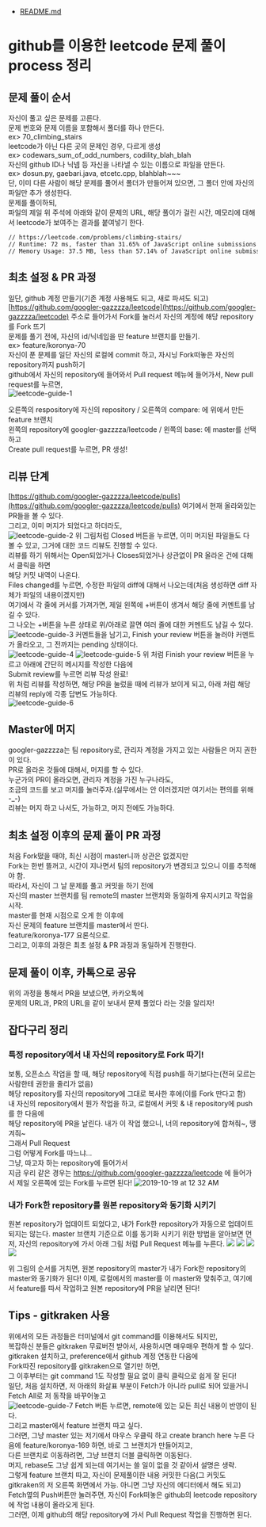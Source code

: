 
* [README.md](../README.md)

# github를 이용한 leetcode 문제 풀이 process 정리

## 문제 풀이 순서

자신이 풀고 싶은 문제를 고른다.  
문제 번호와 문제 이름을 포함해서 폴더를 하나 만든다.  
ex> 70_climbing_stairs  
leetcode가 아닌 다른 곳의 문제인 경우, 다르게 생성  
ex> codewars_sum_of_odd_numbers,  codility_blah_blah  
자신의 github ID나 닉넴 등 자신을 나타낼 수 있는 이름으로 파일을 만든다.  
ex> dosun.py,     gaebari.java,    etcetc.cpp,   blahblah~~~  
단, 이미 다른 사람이 해당 문제를 풀어서 폴더가 만들어져 있으면, 그 폴더 안에 자신의 파일만 추가 생성한다.  
문제를 풀이하되,  
파일의 제일 위 주석에 아래와 같이 문제의 URL, 해당 풀이가 걸린 시간, 메모리에 대해서 leetcode가 보여주는 결과를 붙여넣기 한다.  


```
// https://leetcode.com/problems/climbing-stairs/
// Runtime: 72 ms, faster than 31.65% of JavaScript online submissions for Majority Element
// Memory Usage: 37.5 MB, less than 57.14% of JavaScript online submissions for Majority Element
```

## 최초 설정 & PR 과정

일단, github 계정 만들기(기존 계정 사용해도 되고, 새로 파셔도 되고)  
[https://github.com/googler-gazzzza/leetcode](https://github.com/googler-gazzzza/leetcode) 주소로 들어가서 Fork를 눌러서 자신의 계정에 해당 repository를 Fork 뜨기  
문제를 풀기 전에, 자신의 id/닉네임을 딴 feature 브랜치를 만들기.  
ex> feature/koronya-70  
자신이 푼 문제를 일단 자신의 로컬에 commit 하고, 자시닝 Fork떠놓은 자신의 repository까지 push하기  
github에서 자신의 repository에 들어와서 Pull request 메뉴에 들어가서, New pull request를 누르면,   
![leetcode-guide-1](https://user-images.githubusercontent.com/26019796/66944553-ec9e1d80-f03c-11e9-9383-7413f1c7b5b1.png)  

오른쪽의 respository에 자신의 repository / 오른쪽의 compare: 에 위에서 만든 feature 브랜치  
왼쪽의 repository에 googler-gazzzza/leetcode / 왼쪽의 base: 에 master를 선택하고  
Create pull request를 누르면, PR 생성!  

## 리뷰 단계

[https://github.com/googler-gazzzza/leetcode/pulls](https://github.com/googler-gazzzza/leetcode/pulls)
여기에서 현재 올라와있는 PR들을 볼 수 있다.  
그리고, 이미 머지가 되었다고 하더라도,   
![leetcode-guide-2](https://user-images.githubusercontent.com/26019796/66944560-ef007780-f03c-11e9-97a4-202e07670e0f.png)
위 그림처럼 Closed 버튼을 누르면, 이미 머지된 파일들도 다 볼 수 있고, 그거에 대한 코드 리뷰도 진행할 수 있다.  
리뷰를 하기 위해서는 Open되었거나 Closes되었거나 상관없이 PR 올라온 건에 대해서 클릭을 하면  
해당 커밋 내역이 나온다.  
Files changed를 누르면, 수정한 파일의 diff에 대해서 나오는데(처음 생성하면 diff 자체가 파일의 내용이겠지만)  
여기에서 각 줄에 커서를 가져가면, 제일 왼쪽에 +버튼이 생겨서 해당 줄에 커멘트를 남길 수 있다.  
그 나오는 +버튼을 누른 상태로 위/아래로 끌면 여러 줄에 대한 커멘트도 남길 수 있다.  
![leetcode-guide-3](https://user-images.githubusercontent.com/26019796/66944562-f031a480-f03c-11e9-8731-e58b5e10dc59.png)
커멘트들을 남기고, Finish your review 버튼을 눌러야 커멘트가 올라오고, 그 전까지는 pending 상태이다.  
![leetcode-guide-4](https://user-images.githubusercontent.com/26019796/66944564-f0ca3b00-f03c-11e9-8bbd-afa77a63a5c5.png)
![leetcode-guide-5](https://user-images.githubusercontent.com/26019796/66944571-f3c52b80-f03c-11e9-9777-aa4fa5a4dc4e.png)
위 처럼 Finish your review 버튼을 누르고 아래에 간단히 메시지를 작성한 다음에  
Submit review를 누르면 리뷰 작성 완료!  
위 처럼 리뷰를 작성하면, 해당 PR을 눌렀을 때에 리뷰가 보이게 되고, 아래 처럼 해당 리뷰의 reply에 각종 답변도 가능하다.  
![leetcode-guide-6](https://user-images.githubusercontent.com/26019796/66944569-f32c9500-f03c-11e9-9b80-ed63d7796d7b.png)

## Master에 머지

googler-gazzzza는 팀 repository로, 관리자 계정을 가지고 있는 사람들은 머지 권한이 있다.  
PR로 올라온 것들에 대해서, 머지를 할 수 있다.  
누군가의 PR이 올라오면, 관리자 계정을 가진 누구나라도,  
조금의 코드를 보고 머지를 눌러주자.(실무에서는 안 이러겠지만 여기서는 편의를 위해 -_-)  
리뷰는 머지 하고 나서도, 가능하고, 머지 전에도 가능하다.  


## 최초 설정 이후의 문제 풀이 PR 과정  

처음 Fork떴을 때야, 최신 시점이 master니까 상관은 없겠지만  
Fork는 한번 뜰꺼고, 시간이 지나면서 팀의 repository가 변경되고 있으니 이를 추적해야 함.  
따라서, 자신이 그 날 문제를 풀고 커밋을 하기 전에  
자신의 master 브랜치를 팀 remote의 master 브랜치와 동일하게 유지시키고 작업을 시작.  
master를 현재 시점으로 오게 한 이후에  
자신 문제의 feature 브랜치를 master에서 딴다.  
feature/koronya-177 요론식으로.  
그리고, 이후의 과정은 최초 설정 & PR 과정과 동일하게 진행한다.  


## 문제 풀이 이후, 카톡으로 공유

위의 과정을 통해서 PR을 보냈으면, 카카오톡에  
문제의 URL과, PR의 URL을 같이 보내서 문제 풀었다 라는 것을 알리자!  


## 잡다구리 정리

### 특정 repository에서 내 자신의 repository로 Fork 따기!

보통, 오픈소스 작업을 할 때, 해당 repository에 직접 push를 하기보다는(전혀 모르는 사람한테 권한을 줄리가 없음)  
해당 repository를 자신의 repository에 그대로 복사한 후에(이를 Fork 딴다고 함)  
내 자신의 repository에서 뭔가 작업을 하고, 로컬에서 커밋 & 내 repository에 push를 한 다음에  
해당 repository에 PR을 날린다.
내가 이 작업 했으니, 너의 repository에 합쳐줘~, 땡겨줘~  
그래서 Pull Request  
그럼 어떻게 Fork를 따느냐...  
그냥, 따고자 하는 repository에 들어가서  
지금 우리 같은 경우는 https://github.com/googler-gazzzza/leetcode 에 들어가서
제일 오른쪽에 있는 Fork를 누르면 된다!
![2019-10-19 at 12 32 AM](https://user-images.githubusercontent.com/26019796/67107768-9bb53300-f1bc-11e9-9c7d-3e756397c42a.png)


### 내가 Fork한 repository를 원본 repository와 동기화 시키기
원본 repository가 업데이트 되었다고, 내가 Fork한 repository가 자동으로 업데이트 되지는 않는다.
master 브랜치 기준으로 이를 동기화 시키기 위한 방법을 알아보면
먼저, 자신의 repository에 가서 아래 그림 처럼 Pull Request 메뉴를 누른다.
![](https://user-images.githubusercontent.com/26019796/67108003-0ebea980-f1bd-11e9-88f4-9e62d70e7166.png)
![](https://user-images.githubusercontent.com/26019796/67108333-d1a6e700-f1bd-11e9-9637-d3d5a5b5ebdf.png)
![](https://user-images.githubusercontent.com/26019796/67108374-eaaf9800-f1bd-11e9-927a-1dc1b76a318b.png)
![](https://user-images.githubusercontent.com/26019796/67108615-6c9fc100-f1be-11e9-9643-4ebf1e57e2b6.png)

위 그림의 순서를 거치면, 원본 repository의 master가 내가 Fork한 repository의 master와 동기화가 된다!
이제, 로컬에서의 master를 이 master와 맞춰주고, 여기에서 feature를 따서 작업하고
원본 repository에 PR을 날리면 된다!


## Tips - gitkraken 사용  

위에서의 모든 과정들은 터미널에서 git command를 이용해서도 되지만,  
복잡하신 분들은 gitkraken 무료버전 받아서, 사용하시면 매우매우 편하게 할 수 있다.  
gitkraken 설치하고, preference에서 github 계정 연동한 다음에  
Fork따진 repository를 gitkraken으로 열기만 하면,  
그 이후부터는 git command 1도 작성할 필요 없이 클릭 클릭으로 쉽게 잘 된다!  
일단, 처음 설치하면, 저 아래의 화살표 부분이 Fetch가 아니라 pull로 되어 있을거니 Fetch All로 저 동작을 바꾸어놓고  
![leetcode-guide-7](https://user-images.githubusercontent.com/26019796/66944572-f45dc200-f03c-11e9-89bd-9707ae5c229c.png)
Fetch 버튼 누르면, remote에 있는 모든 최신 내용이 반영이 된다.  
그리고 master에서 feature 브랜치 따고 싶다.  
그러면, 그냥 master 있는 저기에서 마우스 우클릭 하고 create branch here 누른 다음에 feature/koronya-169 하면, 바로 그 브랜치가 만들어지고,  
다른 브랜치로 이동하려면, 그냥 브랜치 더블 클릭하면 이동된다.  
머지, rebase도 그냥 쉽게 되는데 여기서는 쓸 일이 없을 것 같아서 설명은 생략.  
그렇게 feature 브랜치 따고, 자신이 문제풀이한 내용 커밋한 다음(그 커밋도 gitkraken의 저 오른쪽 화면에서 가능. 아니면 그냥 자신의 에디터에서 해도 되고)  
Fetch옆의 Push버튼만 눌러주면, 자신이 Fork떠놓은 github의 leetcode repository에 작업 내용이 올라오게 된다.  
그러면, 이제 github의 해당 repository에 가서 Pull Request 작업을 진행하면 된다.  

